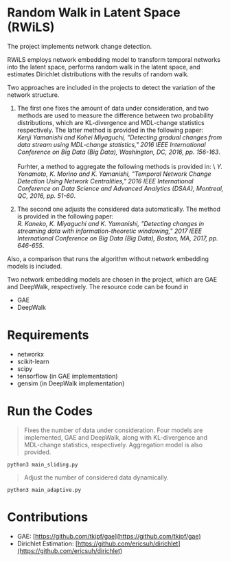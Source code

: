 # Random Walk in Latent Space (RWiLS)

The project implements network change detection.

RWiLS employs network embedding model to transform temporal networks into the latent space, performs random walk in the latent space, and estimates Dirichlet distributions with the results of random walk.

Two approaches are included in the projects to detect the variation of the network structure. 

1.   The first one fixes the amount of data under consideration, and two methods are used to measure the difference between two probability distributions, which are KL-divergence and MDL-change statistics respectively. The latter method is provided in the following paper: \
*Kenji Yamanishi and Kohei Miyaguchi, "Detecting gradual changes from data stream using MDL-change statistics," 2016 IEEE International Conference on Big Data (Big Data), Washington, DC, 2016, pp. 156-163*. \
\
Furhter, a method to aggregate the following methods is provided in:
\ 
*Y. Yonamoto, K. Morino and K. Yamanishi, "Temporal Network Change Detection Using Network Centralities," 2016 IEEE International Conference on Data Science and Advanced Analytics (DSAA), Montreal, QC, 2016, pp. 51-60*.

2.   The second one adjusts the considered data automatically. The method is provided in the following paper: \
*R. Kaneko, K. Miyaguchi and K. Yamanishi, "Detecting changes in streaming data with information-theoretic windowing," 2017 IEEE International Conference on Big Data (Big Data), Boston, MA, 2017, pp. 646-655*.

Also, a comparison that runs the algorithm without network embedding models is included.

Two network embedding models are chosen in the project, which are GAE and DeepWalk, respectively. The resource code can be found in 
*   GAE
*   DeepWalk


# Requirements
*   networkx
*   scikit-learn
*   scipy
*   tensorflow (in GAE implementation)
*   gensim (in DeepWalk implementation)


# Run the Codes
> Fixes the number of data under consideration. Four models are implemented, GAE and DeepWalk, along with KL-divergence and MDL-change statistics, respectively. Aggregation model is also provided.
```
python3 main_sliding.py
```
> Adjust the number of considered data dynamically.
```
python3 main_adaptive.py
```


# Contributions
*   GAE: [https://github.com/tkipf/gae](https://github.com/tkipf/gae)
*   Dirichlet Estimation: [https://github.com/ericsuh/dirichlet](https://github.com/ericsuh/dirichlet)
